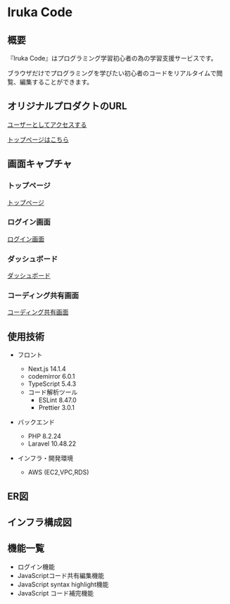 # Iruka Code

## 概要
『Iruka Code』はプログラミング学習初心者の為の学習支援サービスです。

ブラウザだけでプログラミングを学びたい初心者のコードをリアルタイムで閲覧、編集することができます。


 ## オリジナルプロダクトのURL
 [ユーザーとしてアクセスする](https://iruka-code.vercel.app/text/m9btARdR9GuCVSiVHDwRA)

 [トップページはこちら](https://iruka-code.vercel.app/)

## 画面キャプチャ
### トップページ
[トップページ](./assets/top.png)
### ログイン画面
[ログイン画面](./assets/login.png)
### ダッシュボード
[ダッシュボード](./assets/dashboard.png)
### コーディング共有画面
[コーディング共有画面](./assets/main.png)

## 使用技術
- フロント
    - Next.js 14.1.4
    - codemirror 6.0.1
    - TypeScript 5.4.3
    - コード解析ツール
        - ESLint 8.47.0
        - Prettier 3.0.1
- バックエンド
    - PHP 8.2.24
    - Laravel 10.48.22

- インフラ・開発環境
    - AWS (EC2,VPC,RDS)

## ER図

## インフラ構成図

## 機能一覧
- ログイン機能
- JavaScriptコード共有編集機能
- JavaScript syntax highlight機能
- JavaScript コード補完機能
